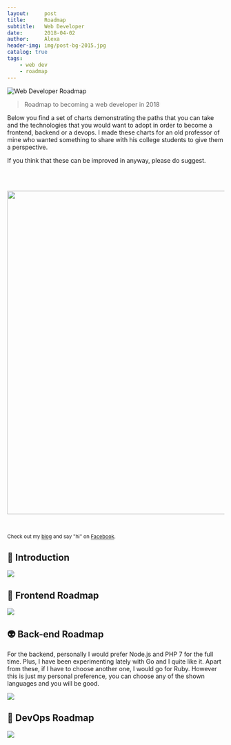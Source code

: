 ```yaml
---
layout:     post
title:      Roadmap
subtitle:   Web Developer 
date:       2018-04-02
author:     Alexa
header-img: img/post-bg-2015.jpg
catalog: true
tags:
    - web dev
    - roadmap
---
```


![Web Developer Roadmap](https://i.imgur.com/oxsayps.png)
> Roadmap to becoming a web developer in 2018

Below you find a set of charts demonstrating the paths that you can take and the technologies that you would want to adopt in order to become a frontend, backend or a devops. I made these charts for an old professor of mine who wanted something to share with his college students to give them a perspective.

If you think that these can be improved in anyway, please do suggest.

<br>
<p align="center">
  <img src="https://imgur.com/INsxWHK.png" width="750">
</p>
<br>

<sub>Check out my [blog](http://alexazhouyang.github.io) and say "hi" on [Facebook](https://twitter.com/kamranahmedse).</sub>

## 🚀 Introduction

![](https://i.imgur.com/OZUOUtI.png)

## 🎨 Frontend Roadmap

![](https://i.imgur.com/RvDb0ej.png)

## 👽 Back-end Roadmap

For the backend, personally I would prefer Node.js and PHP 7 for the full time. Plus, I have been experimenting lately with Go and I quite like it. Apart from these, if I have to choose another one, I would go for Ruby. However this is just my personal preference, you can choose any of the shown languages and you will be good.

![](https://i.imgur.com/Ihg4YAb.png)

## 👷 DevOps Roadmap

![](https://i.imgur.com/pyg9mH1.png)
